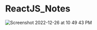 # ReactJS_Notes

![Screenshot 2022-12-26 at 10 49 43 PM](https://user-images.githubusercontent.com/52090888/209612770-76413665-d55a-4e00-8da0-049188e67daf.png)
